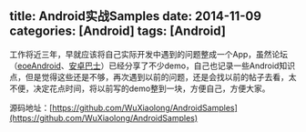 title: Android实战Samples
date: 2014-11-09 
categories: [Android]
tags: [Android]
---
工作将近三年，早就应该将自己实际开发中遇到的问题整成一个App，虽然论坛（[eoeAndroid](http://www.eoeandroid.com/space-uid-788456.html)、[安卓巴士](http://www.apkbus.com/home.php?mod=space&uid=104974)）已经分享了不少demo，自己也记录一些Android知识点，但是觉得这些还是不够，再次遇到以前的问题，还是会找以前的帖子去看，太不便，决定花点时间，将以前写的demo整到一块，方便自己，方便大家。

源码地址：[https://github.com/WuXiaolong/AndroidSamples](https://github.com/WuXiaolong/AndroidSamples)
